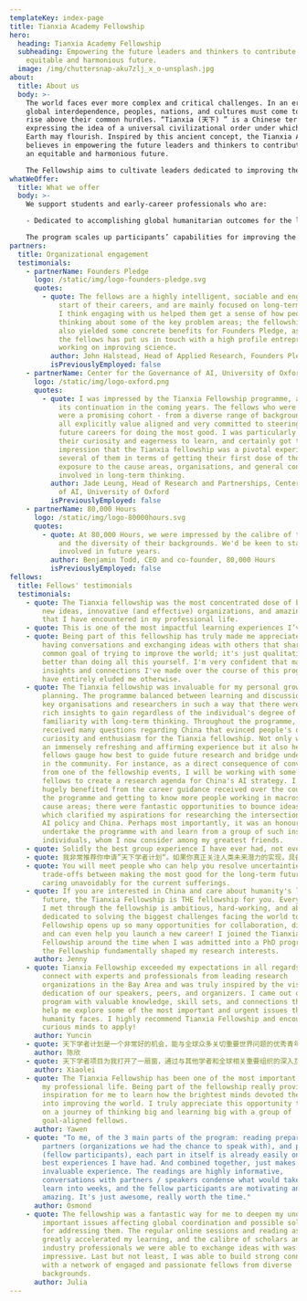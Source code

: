 ```yaml
---
templateKey: index-page
title: Tianxia Academy Fellowship
hero:
  heading: Tianxia Academy Fellowship
  subheading: Empowering the future leaders and thinkers to contribute towards an
    equitable and harmonious future.
  image: /img/chuttersnap-aku7zlj_x_o-unsplash.jpg
about:
  title: About us
  body: >-
    The world faces ever more complex and critical challenges. In an era of
    global interdependence, peoples, nations, and cultures must come together to
    rise above their common hurdles. “Tianxia (天下) ” is a Chinese term
    expressing the idea of a universal civilizational order under which life on
    Earth may flourish. Inspired by this ancient concept, the Tianxia Academy
    believes in empowering the future leaders and thinkers to contribute towards
    an equitable and harmonious future.

    The Fellowship aims to cultivate leaders dedicated to improving the long-term future through macro-strategic work. This type of work targets areas that hold great transformative potential on the timescale of decades yet are being neglected by current mainstream efforts.
whatWeOffer:
  title: What we offer
  body: >-
    We support students and early-career professionals who are:

    - Dedicated to accomplishing global humanitarian outcomes for the long-term future - Culturally aware, reflective, and entrepreneurial - Fluent in English and at least conversational in Mandarin Chinese

    The program scales up participants’ capabilities for improving the world and provides a lifelong network for mentorship and collaborations.
partners:
  title: Organizational engagement
  testimonials:
    - partnerName: Founders Pledge
      logo: /static/img/logo-founders-pledge.svg
      quotes:
        - quote: The fellows are a highly intelligent, sociable and engaged group at the
            start of their careers, and are mainly focused on long-term issues.
            I think engaging with us helped them get a sense of how people are
            thinking about some of the key problem areas; the fellowship has
            also yielded some concrete benefits for Founders Pledge, as one of
            the fellows has put us in touch with a high profile entrepreneur
            working on improving science.
          author: John Halstead, Head of Applied Research, Founders Pledge
          isPreviouslyEmployed: false
    - partnerName: Center for the Governance of AI, University of Oxford
      logo: /static/img/logo-oxford.png
      quotes:
        - quote: I was impressed by the Tianxia Fellowship programme, and would support
            its continuation in the coming years. The fellows who were selected
            were a promising cohort - from a diverse range of backgrounds, but
            all explicitly value aligned and very committed to steering their
            future careers for doing the most good. I was particularly struck by
            their curiosity and eagerness to learn, and certainly got the
            impression that the Tianxia fellowship was a pivotal experience for
            several of them in terms of getting their first dose of thorough
            exposure to the cause areas, organisations, and general concepts
            involved in long-term thinking.
          author: Jade Leung, Head of Research and Partnerships, Center for the Governance
            of AI, University of Oxford
          isPreviouslyEmployed: false
    - partnerName: 80,000 Hours
      logo: /static/img/logo-80000hours.svg
      quotes:
        - quote: At 80,000 Hours, we were impressed by the calibre of the Tianxia Fellows
            and the diversity of their backgrounds. We'd be keen to stay
            involved in future years.
          author: Benjamin Todd, CEO and co-founder, 80,000 Hours
          isPreviouslyEmployed: false
fellows:
  title: Fellows' testimonials
  testimonials:
    - quote: The Tianxia fellowship was the most concentrated dose of big thinking,
        new ideas, innovative (and effective) organizations, and amazing people
        that I have encountered in my professional life.
    - quote: This is one of the most impactful learning experiences I’ve had.
    - quote: Being part of this fellowship has truly made me appreciate the value of
        having conversations and exchanging ideas with others that share a
        common goal of trying to improve the world; it's just qualitatively
        better than doing all this yourself. I'm very confident that many of the
        insights and connections I've made over the course of this program would
        have entirely eluded me otherwise.
    - quote: The Tianxia fellowship was invaluable for my personal growth and career
        planning. The programme balanced between learning and discussion with
        key organisations and researchers in such a way that there were always
        rich insights to gain regardless of the individual's degree of
        familiarity with long-term thinking. Throughout the programme, I
        received many questions regarding China that evinced people's deep
        curiosity and enthusiasm for the Tianxia fellowship. Not only was this
        an immensely refreshing and affirming experience but it also helped
        fellows gauge how best to guide future research and bridge understanding
        in the community. For instance, as a direct consequence of conversations
        from one of the fellowship events, I will be working with some of the
        fellows to create a research agenda for China's AI strategy. I also
        hugely benefited from the career guidance received over the course of
        the programme and getting to know more people working in macrostrategy
        cause areas; there were fantastic opportunities to bounce ideas around
        which clarified my aspirations for researching the intersection between
        AI policy and China. Perhaps most importantly, it was an honour to
        undertake the programme with and learn from a group of such inspiring
        individuals, whom I now consider among my greatest friends.
    - quote: Solidly the best group experience I have ever had, not even close
    - quote: 我非常推荐你申请”天下学者计划“。如果你真正关注人类未来潜力的实现，具备在长远时间尺度、星球尺度上设想人类未来的视野，关注颠覆性技术（人工智能、生物技术等等）可能会对包括人类在内的地球生命带来的生存性风险，并可以将个人的行动和职业生涯规划与之相结合，这个学者计划将是一次非常难得的机会。
    - quote: You will meet people who can help you resolve uncertainties of the
        trade-offs between making the most good for the long-term future and
        caring unavoidably for the current sufferings.
    - quote: If you are interested in China and care about humanity's long-term
        future, the Tianxia Fellowship is THE fellowship for you. Everyone that
        I met through the fellowship is ambitious, hard-working, and above all,
        dedicated to solving the biggest challenges facing the world today. The
        Fellowship opens up so many opportunities for collaboration, discussion,
        and can even help you launch a new career! I joined the Tianxia
        Fellowship around the time when I was admitted into a PhD program and
        the Fellowship fundamentally shaped my research interests.
      author: Jenny
    - quote: Tianxia Fellowship exceeded my expectations in all regards. I was able to
        connect with experts and professionals from leading research
        organizations in the Bay Area and was truly inspired by the vision and
        dedication of our speakers, peers, and organizers. I came out of the
        program with valuable knowledge, skill sets, and connections that would
        help me explore some of the most important and urgent issues that
        humanity faces. I highly recommend Tianxia Fellowship and encourage all
        curious minds to apply!
      author: Yuncin
    - quote: 天下学者计划是一个非常好的机会，能与全球众多关切重要世界问题的优秀青年、最前沿的组织进行对话。我在这里受益良多，不仅是了解先驱者们的思考，也博采优秀的同龄人们的优点。它们都帮助我更深入地思索自己在这些世界问题里所处的位置，关切人类的未来、潜力与挑战。
      author: 陈欣
    - quote: 天下学者项目为我打开了一扇窗，通过与其他学者和全球相关重要组织的深入互动，启发我思考学习关乎人类长远未来的全球优先议题和为解决议题优化自己的职业选择。
      author: Xiaolei
    - quote: The Tianxia Fellowship has been one of the most important experiences in
        my professional life. Being part of the fellowship really provided an
        inspiration for me to learn how the brightest minds devoted themselves
        into improving the world. I truly appreciate this opportunity to embark
        on a journey of thinking big and learning big with a group of
        goal-aligned fellows.
      author: Yawen
    - quote: "To me, of the 3 main parts of the program: reading preparations,
        partners (organizations we had the chance to speak with), and people
        (fellow participants), each part in itself is already easily one of the
        best experiences I have had. And combined together, just makes for an
        invaluable experience. The readings are highly informative,
        conversations with partners / speakers condense what would take years to
        learn into weeks, and the fellow participants are motivating and
        amazing. It's just awesome, really worth the time."
      author: Osmond
    - quote: The fellowship was a fantastic way for me to deepen my understanding of
        important issues affecting global coordination and possible solutions
        for addressing them. The regular online sessions and reading assignments
        greatly accelerated my learning, and the calibre of scholars and
        industry professionals we were able to exchange ideas with was highly
        impressive. Last but not least, I was able to build strong connections
        with a network of engaged and passionate fellows from diverse
        backgrounds.
      author: Julia
---
```

